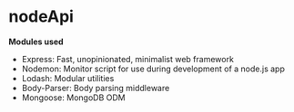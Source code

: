 # nodeApi
**Modules used**
- Express: Fast, unopinionated, minimalist web framework
- Nodemon: Monitor script for use during development of a node.js app
- Lodash: Modular utilities
- Body-Parser: Body parsing middleware
- Mongoose: MongoDB ODM